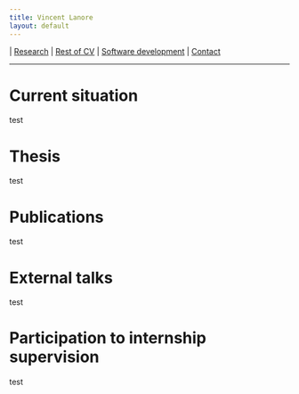 ```yaml
---
title: Vincent Lanore
layout: default
---
```


| [Research](index.html) | [Rest of CV](cv.html) | [Software development](soft.html) | [Contact](contact.html)

---------------------------------------------------------------

# Current situation

test

# Thesis

test

# Publications

test

# External talks

test

# Participation to internship supervision

test
